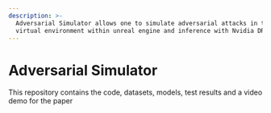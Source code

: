 ```yaml
---
description: >-
  Adversarial Simulator allows one to simulate adversarial attacks in the
  virtual environment within unreal engine and inference with Nvidia DRIVE SDK.
---
```


# Adversarial Simulator

This repository contains the code, datasets, models, test results and a video demo for the paper

